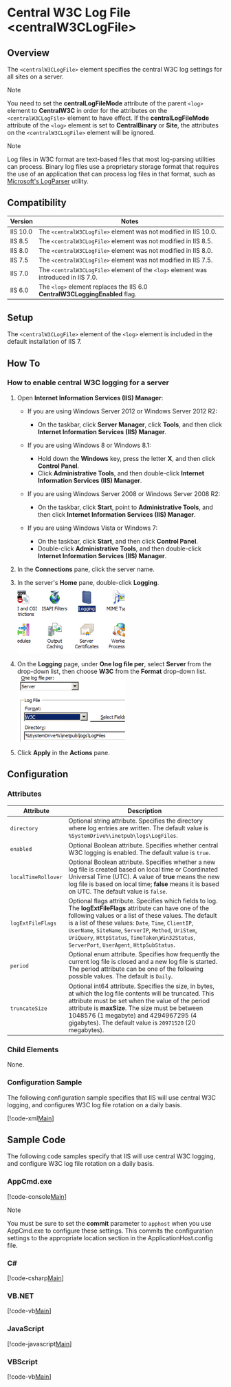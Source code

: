 Central W3C Log File &lt;centralW3CLogFile&gt;
====================
<a id="001"></a>
## Overview

The `<centralW3CLogFile>` element specifies the central W3C log settings for all sites on a server.

> [!NOTE]
> You need to set the **centralLogFileMode** attribute of the parent `<log>` element to **CentralW3C** in order for the attributes on the `<centralW3CLogFile>` element to have effect. If the **centralLogFileMode** attribute of the `<log>` element is set to **CentralBinary** or **Site**, the attributes on the `<centralW3CLogFile>` element will be ignored.

> [!NOTE]
> Log files in W3C format are text-based files that most log-parsing utilities can process. Binary log files use a proprietary storage format that requires the use of an application that can process log files in that format, such as [Microsoft's LogParser](https://www.microsoft.com/en-us/download/details.aspx?id=24659) utility.

<a id="002"></a>
## Compatibility

| Version | Notes |
| --- | --- |
| IIS 10.0 | The `<centralW3CLogFile>` element was not modified in IIS 10.0. |
| IIS 8.5 | The `<centralW3CLogFile>` element was not modified in IIS 8.5. |
| IIS 8.0 | The `<centralW3CLogFile>` element was not modified in IIS 8.0. |
| IIS 7.5 | The `<centralW3CLogFile>` element was not modified in IIS 7.5. |
| IIS 7.0 | The `<centralW3CLogFile>` element of the `<log>` element was introduced in IIS 7.0. |
| IIS 6.0 | The `<log>` element replaces the IIS 6.0 **CentralW3CLoggingEnabled** flag. |

<a id="003"></a>
## Setup

The `<centralW3CLogFile>` element of the `<log>` element is included in the default installation of IIS 7.

<a id="004"></a>
## How To

### How to enable central W3C logging for a server

1. Open **Internet Information Services (IIS) Manager**: 

    - If you are using Windows Server 2012 or Windows Server 2012 R2: 

        - On the taskbar, click **Server Manager**, click **Tools**, and then click **Internet Information Services (IIS) Manager**.
    - If you are using Windows 8 or Windows 8.1: 

        - Hold down the **Windows** key, press the letter **X**, and then click **Control Panel**.
        - Click **Administrative Tools**, and then double-click **Internet Information Services (IIS) Manager**.
    - If you are using Windows Server 2008 or Windows Server 2008 R2: 

        - On the taskbar, click **Start**, point to **Administrative Tools**, and then click **Internet Information Services (IIS) Manager**.
    - If you are using Windows Vista or Windows 7: 

        - On the taskbar, click **Start**, and then click **Control Panel**.
        - Double-click **Administrative Tools**, and then double-click **Internet Information Services (IIS) Manager**.
2. In the **Connections** pane, click the server name.
3. In the server's **Home** pane, double-click **Logging**.  
    [![](centralW3CLogFile/_static/image2.png)](centralW3CLogFile/_static/image1.png)
4. On the **Logging** page, under **One log file per**, select **Server** from the drop-down list, then choose **W3C** from the **Format** drop-down list.  
    [![](centralW3CLogFile/_static/image4.png)](centralW3CLogFile/_static/image3.png)
5. Click **Apply** in the **Actions** pane.

<a id="005"></a>
## Configuration

### Attributes

| Attribute | Description |
| --- | --- |
| `directory` | Optional string attribute. Specifies the directory where log entries are written. The default value is `%SystemDrive%\inetpub\logs\LogFiles`. |
| `enabled` | Optional Boolean attribute. Specifies whether central W3C logging is enabled. The default value is `true`. |
| `localTimeRollover` | Optional Boolean attribute. Specifies whether a new log file is created based on local time or Coordinated Universal Time (UTC). A value of **true** means the new log file is based on local time; **false** means it is based on UTC. The default value is `false`. |
| `logExtFileFlags` | Optional flags attribute. Specifies which fields to log. The **logExtFileFlags** attribute can have one of the following values or a list of these values. The default is a list of these values: `Date`, `Time`, `ClientIP`, `UserName`, `SiteName`, `ServerIP`, `Method`, `UriStem`, `UriQuery`, `HttpStatus`, `TimeTaken`,`Win32Status`, `ServerPort`, `UserAgent`, `HttpSubStatus`. | Value | Description | | --- | --- | | `Date` | The date on which the activity occurred. The numeric value is `1`. | | `Time` | The time, in Coordinated Universal Time (UTC), at which the activity occurred. The numeric value is `2`. | | `ClientIP` | The IP address of the client that made the request. The numeric value is `4`. | | `UserName` | The name of the authenticated user who accessed your server. Anonymous users are indicated by a hyphen. The numeric value is `8`. | | `SiteName` | The name of the server on which the log file entry was generated. The numeric value is `16`. | | `ComputerName` | The name of the computer from which the request was made. The numeric value is `32`. | | `ServerIP` | The IP address of the server on which the log file entry was generated. The numeric value is `64`. | | `Method` | The requested action, for example, a **GET** method. The numeric value is `128`. | | `UriStem` | The target of the action, for example, Default.htm. The numeric value is `256`. | | `UriQuery` | The query, if any, that the client was trying to perform. A Universal Resource Identifier (URI) query is necessary only for dynamic pages. The numeric value is `512`. | | `HttpStatus` | The HTTP status code. The numeric value is `1024`. | | `Win32Status` | The Windows status code. The numeric value is `2048`. | | `BytesSent` | The number of bytes that the server sent. The numeric value is `4096`. | | `BytesRecv` | The number of bytes that the server received. The numeric value is `8192`. | | `TimeTaken` | The time that the action took, in milliseconds. The numeric value is `16384`. | | `ServerPort` | The server port number that is configured for the service. The numeric value is `32768`. | | `UserAgent` | The browser type that the client used. The numeric value is `65536`. | | `Cookie` | The content of the cookie sent or received, if a cookie was sent or received. The numeric value is `131072`. | | `Referer` | The site that the user last visited. This site provided a link to the current site. The numeric value is `262144`. | | `ProtocolVersion` | The protocol version that the client used. The numeric value is `524288`. | | `Host` | The host header name, if there is a host header. The numeric value is `1048576`. | | `HttpSubStatus` | The substatus error code. The numeric value is `2097152`. | |
| `period` | Optional enum attribute. Specifies how frequently the current log file is closed and a new log file is started. The period attribute can be one of the following possible values. The default is `Daily`. | Value | Description | | --- | --- | | `MaxSize` | Start new log files whenever the log file reaches the size specified by the **truncateSize** attribute. The numeric value is `0`. | | `Daily` | Start new log files every day. The numeric value is `1`. | | `Weekly` | Start new log files once a week. The numeric value is `2`. | | `Monthly` | Start new log files once a month. The numeric value is `3`. | | `Hourly` | Start new log files every hour. The numeric value is `4`. | |
| `truncateSize` | Optional int64 attribute. Specifies the size, in bytes, at which the log file contents will be truncated. This attribute must be set when the value of the period attribute is **maxSize**. The size must be between 1048576 (1 megabyte) and 4294967295 (4 gigabytes). The default value is `20971520` (20 megabytes). |

### Child Elements

None.

### Configuration Sample

The following configuration sample specifies that IIS will use central W3C logging, and configures W3C log file rotation on a daily basis.

[!code-xml[Main](centralW3CLogFile/samples/sample1.xml)]

<a id="006"></a>
## Sample Code

The following code samples specify that IIS will use central W3C logging, and configure W3C log file rotation on a daily basis.

### AppCmd.exe

[!code-console[Main](centralW3CLogFile/samples/sample2.cmd)]

> [!NOTE]
> You must be sure to set the **commit** parameter to `apphost` when you use AppCmd.exe to configure these settings. This commits the configuration settings to the appropriate location section in the ApplicationHost.config file.

### C#

[!code-csharp[Main](centralW3CLogFile/samples/sample3.cs)]

### VB.NET

[!code-vb[Main](centralW3CLogFile/samples/sample4.vb)]

### JavaScript

[!code-javascript[Main](centralW3CLogFile/samples/sample5.js)]

### VBScript

[!code-vb[Main](centralW3CLogFile/samples/sample6.vb)]
